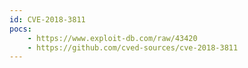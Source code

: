 ```yaml
---
id: CVE-2018-3811
pocs:
    - https://www.exploit-db.com/raw/43420
    - https://github.com/cved-sources/cve-2018-3811
---
```

